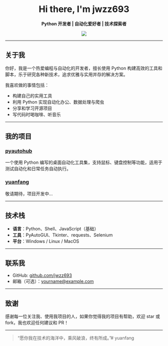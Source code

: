 <h1 align="center">Hi there, I'm jwzz693</h1>

<p align="center">
  <b>Python 开发者 | 自动化爱好者 | 技术探索者</b>
</p>

<p align="center">
  <a href="https://github.com/jwzz693">
    <img src="https://img.shields.io/github/followers/jwzz693?label=关注我&style=social" />
  </a>
</p>

---

## 关于我

你好，我是一个热爱编程与自动化的开发者，擅长使用 Python 构建高效的工具和脚本，乐于研究各种新技术，追求优雅与实用并存的解决方案。

我喜欢做的事情包括：

- 构建自己的实用工具
- 利用 Python 实现自动化办公、数据处理与爬虫
- 分享和学习开源项目
- 写代码时喝咖啡、听音乐

---

## 我的项目

### [pyautohub](https://github.com/jwzz693/pyautohub)
一个使用 Python 编写的桌面自动化工具集，支持鼠标、键盘控制等功能，适用于测试自动化和日常任务自动执行。

### [yuanfang](https://github.com/jwzz693/yuanfang)
敬请期待，项目开发中...

---

## 技术栈

- **语言**：Python、Shell、JavaScript（基础）
- **工具**：PyAutoGUI、Tkinter、requests、Selenium
- **平台**：Windows / Linux / MacOS

---

## 联系我

- GitHub: [github.com/jwzz693](https://github.com/jwzz693)
- 邮箱（可选）：yourname@example.com

---

## 致谢

感谢每一位关注我、使用我项目的人，如果你觉得我的项目有帮助，欢迎 star 或 fork，我也欢迎任何建议和 PR！

---

> “愿你我在技术的海洋中，乘风破浪，终有所成。”# yuanfang